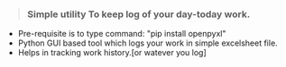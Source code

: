 >### Simple utility To keep log of your day-today work.

- Pre-requisite is to type command: "pip install openpyxl"
- Python GUI based tool which logs your work in simple excelsheet file.
- Helps in tracking work history.[or watever you log] 
